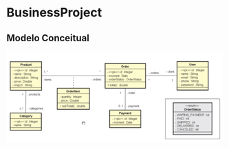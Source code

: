 # BusinessProject

## Modelo Conceitual

![Diagrama](https://github.com/williamledo/BusinessProject/blob/master/assets/Capturar.PNG)
